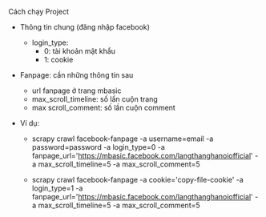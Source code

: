 Cách chạy Project
- Thông tin chung (đăng nhập facebook)
    - login_type:
        - 0: tài khoản mật khẩu
        - 1: cookie
- Fanpage: cần những thông tin sau
    - url fanpage ở trang mbasic
    - max_scroll_timeline: số lần cuộn trang
    - max scroll_comment: số lần cuộn comment

- Ví dụ: 
    - scrapy crawl facebook-fanpage -a username=email -a password=password -a login_type=0 -a fanpage_url='https://mbasic.facebook.com/langthanghanoiofficial' -a max_scroll_timeline=5 -a max_scroll_comment=5

    - scrapy crawl facebook-fanpage -a cookie='copy-file-cookie' -a login_type=1 -a fanpage_url='https://mbasic.facebook.com/langthanghanoiofficial' -a max_scroll_timeline=5 -a max_scroll_comment=5